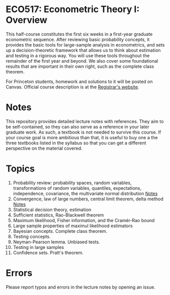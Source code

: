 # ECO517: Econometric Theory I: Overview

This half-course constitutes the first six weeks in a first-year graduate
econometric sequence. After reviewing basic probability concepts, it provides
the basic tools for large-sample analysis in econometrics, and sets up a
decision-theoretic framework that allows us to think about estimation and
testing in a rigorous way. You will use these tools throughout the remainder of
the first year and beyond. We also cover some foundational results that are
important in their own right, such as the complete class theorem.

For Princeton students, homework and solutions to it will be posted on Canvas.
Official course description is at the [Registrar's website](https://registrar.princeton.edu/course-offerings/course-details?term=1252&courseid=001446).

# Notes

This repository provides detailed lecture notes with references. They aim to be
self-contained, so they can also serve as a reference in your later graduate
work. As such, a textbook is not needed to survive this course. If your course
goal is more ambitious than that, it is useful to buy one a the three textbooks
listed in the syllabus so that you can get a different perspective on the
material covered.

# Topics

1. Probability review: probability spaces, random variables, transformations of
   random variables, quantiles, expectations, independence, covariance, the
   multivariate normal distribution [Notes](eco517_l1.pdf)
2. Convergence, law of large numbers, central limit theorem, delta method
   [Notes](eco517_l2.pdf)
3. Statistical decision theory, estimation
4. Sufficient statistics, Rao-Blackwell theorem
5. Maximum likelihood, Fisher information, and the Cramér-Rao bound
6. Large sample properties of maximul likelihood estimators
7. Bayesian concepts. Complete class theorem.
8. Testing concepts.
9. Neyman-Pearson lemma. Unbiased tests.
10. Testing in large samples
11. Confidence sets. Pratt's theorem.

# Errors

Please report typos and errors in the lecture notes by opening an issue.
